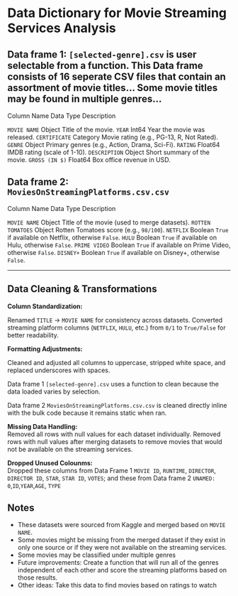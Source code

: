 # Data Dictionary for Movie Streaming Services Analysis


## Data frame 1: `[selected-genre].csv` is user selectable from a function.  This Data frame consists of 16 seperate CSV files that contain an assortment of movie titles... Some movie titles may be found in multiple genres...

Column Name     Data Type   Description 

`MOVIE NAME`     Object      Title of the movie.
`YEAR`           Int64       Year the movie was released.
`CERTIFICATE`    Category    Movie rating (e.g., PG-13, R, Not Rated).
`GENRE`          Object      Primary genres (e.g., Action, Drama, Sci-Fi).
`RATING`         Float64     IMDB rating (scale of 1-10).
`DESCRIPTION`    Object      Short summary of the movie.
`GROSS (IN $)`   Float64     Box office revenue in USD. 


## Data frame 2: `MoviesOnStreamingPlatforms.csv.csv`

Column Name          Data Type      Description 

`MOVIE NAME`         Object         Title of the movie (used to merge datasets).
`ROTTEN TOMATOES`    Object         Rotten Tomatoes score (e.g., `98/100`).
`NETFLIX`            Boolean        `True` if available on Netflix, otherwise `False`.
`HULU`               Boolean        `True` if available on Hulu, otherwise `False`.
`PRIME VIDEO`        Boolean        `True` if available on Prime Video, otherwise `False`.
`DISNEY+`            Boolean        `True` if available on Disney+, otherwise `False`.

---

## Data Cleaning & Transformations
**Column Standardization:**

Renamed `TITLE` → `MOVIE NAME` for consistency across datasets.
Converted streaming platform columns (`NETFLIX`, `HULU`, etc.) from `0/1` to `True/False` for better readability.



**Formatting Adjustments:**  

Cleaned and adjusted all columns to uppercase, stripped white space, and replaced underscores with spaces.

Data frame 1 `[selected-genre].csv` uses a function to clean because the data loaded varies by selection.

Data frame 2 `MoviesOnStreamingPlatforms.csv.csv` is cleaned directly inline with the bulk code because it remains static when ran.

**Missing Data Handling:**  
Removed all rows with null values for each dataset individually.
Removed rows with null values after merging datasets to remove movies that would not be available on the streaming services.

**Dropped Unused Colounms:**  
Dropped these columns from Data Frame 1 `MOVIE ID`, `RUNTIME`, `DIRECTOR`, `DIRECTOR ID`, `STAR`, `STAR ID`, `VOTES`; and these from Data frame 2 `UNAMED: 0`,`ID`,`YEAR`,`AGE`, `TYPE`


## Notes
- These datasets were sourced from Kaggle and merged based on `MOVIE NAME`.
- Some movies might be missing from the merged dataset if they exist in only one source or if they were not available on the streaming services.
- Some movies may be classified under multiple genres
- Future improvements: Create a function that will run all of the genres independent of each other and score the streaming platforms based on those results.
- Other ideas: Take this data to find movies based on ratings to watch